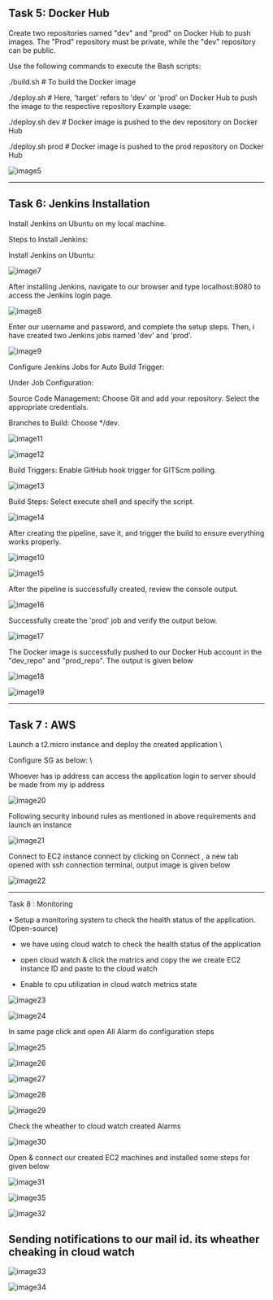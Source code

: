 Task 5: Docker Hub
-------------------

Create two repositories named "dev" and "prod" on Docker Hub to push images. The "Prod" repository must be private, while the "dev" repository can be public.

Use the following commands to execute the Bash scripts:

./build.sh   # To build the Docker image

./deploy.sh <target>   # Here, 'target' refers to 'dev' or 'prod' on Docker Hub to push the image to the respective repository
Example usage:


./deploy.sh dev   # Docker image is pushed to the dev repository on Docker Hub

./deploy.sh prod   # Docker image is pushed to the prod repository on Docker Hub

![image5](https://github.com/vasanthakumar45/capstone-project-App-deployment/assets/154395432/76d5188b-430c-4b1e-99fd-80e37aacc196)

-----------------------------------------------------------------------------------------------------------------------------------------

Task 6: Jenkins Installation
---------------------------

Install Jenkins on Ubuntu on my local machine.

Steps to Install Jenkins:

Install Jenkins on Ubuntu:

![image7](https://github.com/vasanthakumar45/capstone-project-App-deployment/assets/154395432/2f6d30ef-9225-4cca-a432-e573388bb81e)

After installing Jenkins, navigate to our browser and type localhost:8080 to access the Jenkins login page.

![image8](https://github.com/vasanthakumar45/capstone-project-App-deployment/assets/154395432/478dbe11-7ece-4756-bbdd-5d0ebfcb606f)

Enter our username and password, and complete the setup steps. Then, i have created two Jenkins jobs named 'dev' and 'prod'.

![image9](https://github.com/vasanthakumar45/capstone-project-App-deployment/assets/154395432/2b152e9b-7914-44e9-8d7e-c021970bd794)

Configure Jenkins Jobs for Auto Build Trigger:

Under Job Configuration:

Source Code Management: Choose Git and add your repository. Select the appropriate credentials.

Branches to Build: Choose */dev.

![image11](https://github.com/vasanthakumar45/capstone-project-App-deployment/assets/154395432/727b2835-8e75-46cb-a8f2-28e6e5e27348)

![image12](https://github.com/vasanthakumar45/capstone-project-App-deployment/assets/154395432/02b34d14-ecf3-4844-86e9-c380f7245df8)


Build Triggers: Enable GitHub hook trigger for GITScm polling.

![image13](https://github.com/vasanthakumar45/capstone-project-App-deployment/assets/154395432/f40ef93d-5974-4b6f-8a42-8ba7274f51ae)

Build Steps: Select execute shell and specify the script.

![image14](https://github.com/vasanthakumar45/capstone-project-App-deployment/assets/154395432/b7b35d3c-8dea-41a0-a70d-b55813765008)

After creating the pipeline, save it, and trigger the build to ensure everything works properly.

![image10](https://github.com/vasanthakumar45/capstone-project-App-deployment/assets/154395432/47afb4cb-94dd-4a6b-911a-48d5fa8c1ccd)

![image15](https://github.com/vasanthakumar45/capstone-project-App-deployment/assets/154395432/f31d8e70-169d-47d9-91c2-85e50db64ace)


After the pipeline is successfully created, review the console output.

![image16](https://github.com/vasanthakumar45/capstone-project-App-deployment/assets/154395432/d5d9d1bf-d7a2-4911-bedb-0528f16a105f)

Successfully create the 'prod' job and verify the output below.

![image17](https://github.com/vasanthakumar45/capstone-project-App-deployment/assets/154395432/7ed427ec-0d24-4e6f-9626-1d4ad96276f7)


The Docker image is successfully pushed to our Docker Hub account in the "dev_repo" and "prod_repo". The output is given below

![image18](https://github.com/vasanthakumar45/capstone-project-App-deployment/assets/154395432/6352e7d2-0b27-4af3-ad50-6f9d7ae9c1af)

![image19](https://github.com/vasanthakumar45/capstone-project-App-deployment/assets/154395432/9ac433a7-f4a8-4219-b015-630b64182f98)

--------------------------------------------------------------------------------------------------------------------------------
Task 7 : AWS
------------

Launch a t2.micro instance and deploy the created application \

Configure SG as below: \

Whoever has ip address can access the application
login to server should be made from my ip address

![image20](https://github.com/vasanthakumar45/capstone-project-App-deployment/assets/154395432/7c9da6d0-7688-45ef-a599-4ac7ad81140e)


Following security inbound rules as mentioned in above requirements and launch an instance

![image21](https://github.com/vasanthakumar45/capstone-project-App-deployment/assets/154395432/fa5aa0fe-7be6-4f05-b237-0fe908848cf8)

Connect to EC2 instance connect by clicking on Connect , a new tab opened with ssh connection terminal, output image is given below

![image22](https://github.com/vasanthakumar45/capstone-project-App-deployment/assets/154395432/0165df5c-dd58-4dab-83af-7237ad31893f)

-------------------------------------------------------------------------------------------------------------------------------

Task 8 : Monitoring

• Setup a monitoring system to check the health status of the application. (Open-source)

* we have using cloud watch to check the health status of the application

* open cloud watch & click the matrics and copy the we create EC2 instance ID and paste to the cloud watch

* Enable to cpu utilization in cloud watch metrics state

![image23](https://github.com/vasanthakumar45/capstone-project-App-deployment/assets/154395432/2f59df7d-8079-4567-8f51-f1d83f47aada)

![image24](https://github.com/vasanthakumar45/capstone-project-App-deployment/assets/154395432/c675a05d-b96c-4bc8-b905-37ec57d15c2c)

In same page click and open All Alarm do configuration steps

![image25](https://github.com/vasanthakumar45/capstone-project-App-deployment/assets/154395432/4dc06bc7-5dff-4065-a628-807ceb81d158)

![image26](https://github.com/vasanthakumar45/capstone-project-App-deployment/assets/154395432/78742230-db0f-40bd-97e5-15db785a0b3f)

![image27](https://github.com/vasanthakumar45/capstone-project-App-deployment/assets/154395432/aa23dcf7-ee78-41df-92d6-07882fc472bf)

![image28](https://github.com/vasanthakumar45/capstone-project-App-deployment/assets/154395432/900eaee8-b541-409a-b976-b6833a592ee9)

![image29](https://github.com/vasanthakumar45/capstone-project-App-deployment/assets/154395432/9053bd05-57f1-4958-a0b1-e180f54bb9e3)

Check the wheather to cloud watch created Alarms 

![image30](https://github.com/vasanthakumar45/capstone-project-App-deployment/assets/154395432/6a81cbd9-0051-4504-81fb-c752b15ebbc2)

Open & connect our created EC2 machines and installed some steps for given below

![image31](https://github.com/vasanthakumar45/capstone-project-App-deployment/assets/154395432/dbfe5b4e-1eb9-42ae-98ab-ea02a9e019e5)

![image35](https://github.com/vasanthakumar45/capstone-project-App-deployment/assets/154395432/f4ffd37a-7082-42c5-9e28-081cd85e5e50)

![image32](https://github.com/vasanthakumar45/capstone-project-App-deployment/assets/154395432/6d91502a-da6d-4efb-a185-d8d724eca927)

 Sending notifications to our mail id. its wheather cheaking in cloud watch
 -----------------------------------------------------------------------------

 ![image33](https://github.com/vasanthakumar45/capstone-project-App-deployment/assets/154395432/365eaf0d-5022-483e-813c-d1c8ebd11fe4)
 
![image34](https://github.com/vasanthakumar45/capstone-project-App-deployment/assets/154395432/b34e1f81-a75b-476c-9f26-48f423334613)

 









